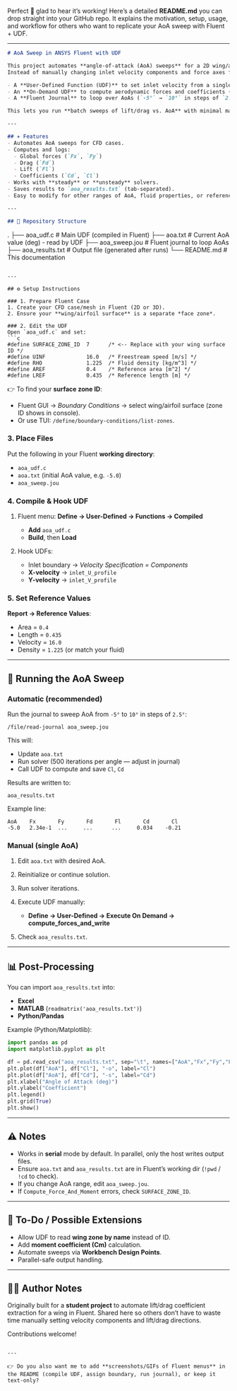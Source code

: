 Perfect 🙌 glad to hear it’s working!
Here’s a detailed **README.md** you can drop straight into your GitHub repo. It explains the motivation, setup, usage, and workflow for others who want to replicate your AoA sweep with Fluent + UDF.

---

```markdown
# AoA Sweep in ANSYS Fluent with UDF

This project automates **angle-of-attack (AoA) sweeps** for a 2D wing/airfoil CFD case in ANSYS Fluent.  
Instead of manually changing inlet velocity components and force axes for every AoA, this setup uses:

- A **User-Defined Function (UDF)** to set inlet velocity from a single `aoa.txt` file.
- An **On-Demand UDF** to compute aerodynamic forces and coefficients (`Cl`, `Cd`).
- A **Fluent Journal** to loop over AoAs (`-5°` → `10°` in steps of `2.5°`) and save results automatically.

This lets you run **batch sweeps of lift/drag vs. AoA** with minimal manual input.

---

## ✈️ Features
- Automates AoA sweeps for CFD cases.
- Computes and logs:
  - Global forces (`Fx`, `Fy`)
  - Drag (`Fd`)
  - Lift (`Fl`)
  - Coefficients (`Cd`, `Cl`)
- Works with **steady** or **unsteady** solvers.
- Saves results to `aoa_results.txt` (tab-separated).
- Easy to modify for other ranges of AoA, fluid properties, or reference values.

---

## 📂 Repository Structure
```

.
├── aoa_udf.c          # Main UDF (compiled in Fluent)
├── aoa.txt            # Current AoA value (deg) - read by UDF
├── aoa_sweep.jou      # Fluent journal to loop AoAs
├── aoa_results.txt    # Output file (generated after runs)
└── README.md          # This documentation

````

---

## ⚙️ Setup Instructions

### 1. Prepare Fluent Case
1. Create your CFD case/mesh in Fluent (2D or 3D).
2. Ensure your **wing/airfoil surface** is a separate *face zone*.

### 2. Edit the UDF
Open `aoa_udf.c` and set:
```c
#define SURFACE_ZONE_ID  7      /* <-- Replace with your wing surface ID */
#define UINF             16.0   /* Freestream speed [m/s] */
#define RHO              1.225  /* Fluid density [kg/m^3] */
#define AREF             0.4    /* Reference area [m^2] */
#define LREF             0.435  /* Reference length [m] */
````

👉 To find your **surface zone ID**:

* Fluent GUI → *Boundary Conditions* → select wing/airfoil surface (zone ID shows in console).
* Or use TUI: `/define/boundary-conditions/list-zones`.

### 3. Place Files

Put the following in your Fluent **working directory**:

* `aoa_udf.c`
* `aoa.txt` (initial AoA value, e.g. `-5.0`)
* `aoa_sweep.jou`

### 4. Compile & Hook UDF

1. Fluent menu: **Define → User-Defined → Functions → Compiled**

   * **Add** `aoa_udf.c`
   * **Build**, then **Load**
2. Hook UDFs:

   * Inlet boundary → *Velocity Specification = Components*
   * **X-velocity** → `inlet_U_profile`
   * **Y-velocity** → `inlet_V_profile`

### 5. Set Reference Values

**Report → Reference Values**:

* Area = `0.4`
* Length = `0.435`
* Velocity = `16.0`
* Density = `1.225` (or match your fluid)

---

## 🚀 Running the AoA Sweep

### Automatic (recommended)

Run the journal to sweep AoA from `-5°` to `10°` in steps of `2.5°`:

```
/file/read-journal aoa_sweep.jou
```

This will:

* Update `aoa.txt`
* Run solver (500 iterations per angle — adjust in journal)
* Call UDF to compute and save `Cl`, `Cd`

Results are written to:

```
aoa_results.txt
```

Example line:

```
AoA    Fx       Fy       Fd       Fl       Cd       Cl
-5.0   2.34e-1  ...     ...      ...     0.034    -0.21
```

### Manual (single AoA)

1. Edit `aoa.txt` with desired AoA.
2. Reinitialize or continue solution.
3. Run solver iterations.
4. Execute UDF manually:

   * **Define → User-Defined → Execute On Demand → compute_forces_and_write**
5. Check `aoa_results.txt`.

---

## 📊 Post-Processing

You can import `aoa_results.txt` into:

* **Excel**
* **MATLAB** (`readmatrix('aoa_results.txt')`)
* **Python/Pandas**

Example (Python/Matplotlib):

```python
import pandas as pd
import matplotlib.pyplot as plt

df = pd.read_csv("aoa_results.txt", sep="\t", names=["AoA","Fx","Fy","Fd","Fl","Cd","Cl"])
plt.plot(df["AoA"], df["Cl"], "-o", label="Cl")
plt.plot(df["AoA"], df["Cd"], "-s", label="Cd")
plt.xlabel("Angle of Attack (deg)")
plt.ylabel("Coefficient")
plt.legend()
plt.grid(True)
plt.show()
```

---

## ⚠️ Notes

* Works in **serial** mode by default. In parallel, only the host writes output files.
* Ensure `aoa.txt` and `aoa_results.txt` are in Fluent’s working dir (`!pwd` / `!cd` to check).
* If you change AoA range, edit `aoa_sweep.jou`.
* If `Compute_Force_And_Moment` errors, check `SURFACE_ZONE_ID`.

---

## 📌 To-Do / Possible Extensions

* Allow UDF to read **wing zone by name** instead of ID.
* Add **moment coefficient (Cm)** calculation.
* Automate sweeps via **Workbench Design Points**.
* Parallel-safe output handling.

---

## 👨‍💻 Author Notes

Originally built for a **student project** to automate lift/drag coefficient extraction for a wing in Fluent.
Shared here so others don’t have to waste time manually setting velocity components and lift/drag directions.

Contributions welcome!

```

---

👉 Do you also want me to add **screenshots/GIFs of Fluent menus** in the README (compile UDF, assign boundary, run journal), or keep it text-only?
```
